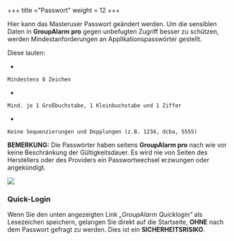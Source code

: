 +++
title ="Passwort"
weight = 12
+++






Hier kann das Masteruser Passwort geändert werden. Um die sensiblen Daten in
**GroupAlarm pro** gegen unbefugten Zugriff besser zu schützen, werden
Mindestanforderungen an Applikationspasswörter gestellt.

Diese lauten:

-   

    Mindestens 8 Zeichen

    

-   

    Mind. je 1 Großbuchstabe, 1 Kleinbuchstabe und 1 Ziffer

    

-   

    Keine Sequenzierungen und Dopplungen (z.B. 1234, dcba, 5555)

    

**BEMERKUNG:** Die Passwörter haben seitens **GroupAlarm pro** nach wie vor
keine Beschränkung der Gültigkeitsdauer. Es wird nie von Seiten des
Herstellers oder des Providers ein Passwortwechsel erzwungen oder
angekündigt.

![](/img/admin_passwort.png?classes=shadow)

### Quick-Login

Wenn Sie den unten angezeigten Link *„GroupAlarm Quicklogin“* als Lesezeichen speichern, gelangen Sie direkt auf
die Startseite, **OHNE** nach dem Passwort gefragt zu werden. Dies ist ein **SICHERHEITSRISIKO**.



